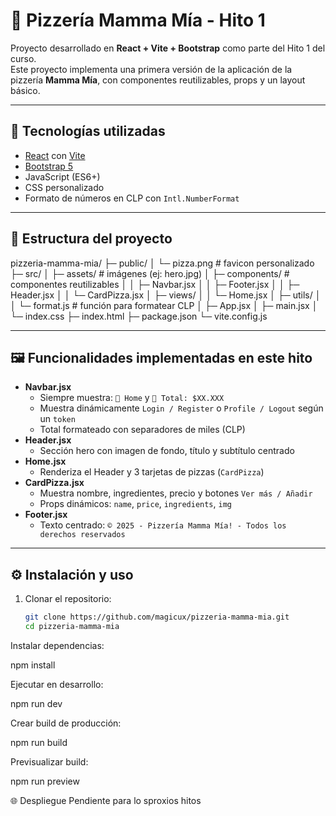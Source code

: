 # 🍕 Pizzería Mamma Mía - Hito 1

Proyecto desarrollado en **React + Vite + Bootstrap** como parte del Hito 1 del curso.  
Este proyecto implementa una primera versión de la aplicación de la pizzería **Mamma Mía**, con componentes reutilizables, props y un layout básico.

---

## 🚀 Tecnologías utilizadas
- [React](https://react.dev/) con [Vite](https://vitejs.dev/)
- [Bootstrap 5](https://getbootstrap.com/)
- JavaScript (ES6+)
- CSS personalizado
- Formato de números en CLP con `Intl.NumberFormat`

---

## 📂 Estructura del proyecto
pizzeria-mamma-mia/
├─ public/
│ └─ pizza.png # favicon personalizado
├─ src/
│ ├─ assets/ # imágenes (ej: hero.jpg)
│ ├─ components/ # componentes reutilizables
│ │ ├─ Navbar.jsx
│ │ ├─ Footer.jsx
│ │ ├─ Header.jsx
│ │ └─ CardPizza.jsx
│ ├─ views/
│ │ └─ Home.jsx
│ ├─ utils/
│ │ └─ format.js # función para formatear CLP
│ ├─ App.jsx
│ ├─ main.jsx
│ └─ index.css
├─ index.html
├─ package.json
└─ vite.config.js


---

## 🖼️ Funcionalidades implementadas en este hito
- **Navbar.jsx**
  - Siempre muestra: `🍕 Home` y `🛒 Total: $XX.XXX`
  - Muestra dinámicamente `Login / Register` o `Profile / Logout` según un `token`
  - Total formateado con separadores de miles (CLP)
- **Header.jsx**
  - Sección hero con imagen de fondo, título y subtítulo centrado
- **Home.jsx**
  - Renderiza el Header y 3 tarjetas de pizzas (`CardPizza`)
- **CardPizza.jsx**
  - Muestra nombre, ingredientes, precio y botones `Ver más / Añadir`
  - Props dinámicos: `name`, `price`, `ingredients`, `img`
- **Footer.jsx**
  - Texto centrado: `© 2025 - Pizzería Mamma Mía! - Todos los derechos reservados`

---

## ⚙️ Instalación y uso

1. Clonar el repositorio:
   ```bash
   git clone https://github.com/magicux/pizzeria-mamma-mia.git
   cd pizzeria-mamma-mia


Instalar dependencias:

npm install


Ejecutar en desarrollo:

npm run dev


Crear build de producción:

npm run build


Previsualizar build:

npm run preview

🌐 Despliegue
Pendiente para lo sproxios hitos
